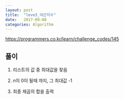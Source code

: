 ```yaml
---
layout: post
title:  "leve3_야근지수"
date:   2017-09-08
categories: Algorithm
---
```



<https://programmers.co.kr/learn/challenge_codes/145>

## 풀이


1. 리스트의 값 중 최대값을 찾음

2. n이 0이 될때 까지, 그 최대값 -1

3. 최종 제곱의 합을 출력
